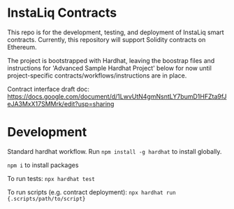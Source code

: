 # InstaLiq Contracts

This repo is for the development, testing, and deployment of InstaLiq smart contracts. Currently, this repository will support Solidity contracts on Ethereum.

The project is bootstrapped with Hardhat, leaving the boostrap files and instructions for 'Advanced Sample Hardhat Project' below for now until project-specific contracts/workflows/instructions are in place.

Contract interface draft doc: https://docs.google.com/document/d/1LwvUtN4gmNsntLY7bumD1HFZta9fJeJA3MxX17SMMrk/edit?usp=sharing

# Development

Standard hardhat workflow. Run `npm install -g hardhat` to install globally.

`npm i` to install packages

To run tests:
`npx hardhat test`

To run scripts (e.g. contract deployment):
`npx hardhat run {.scripts/path/to/script}`
